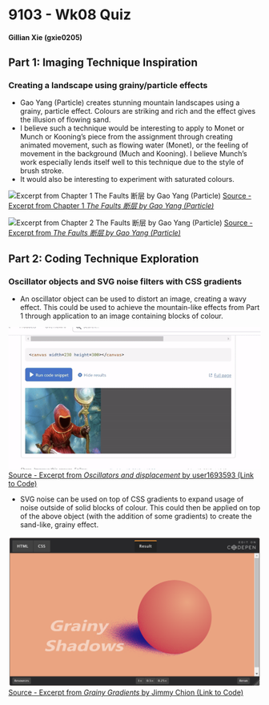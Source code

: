 # 9103 - Wk08 Quiz 
#### Gillian Xie (gxie0205)

## Part 1: Imaging Technique Inspiration
### Creating a landscape using grainy/particle effects
-	Gao Yang (Particle) creates stunning mountain landscapes using a grainy, particle effect. Colours are striking and rich and the effect gives the illusion of flowing sand.
-	I believe such a technique would be interesting to apply to Monet or Munch or Kooning’s piece from the assignment through creating animated movement, such as flowing water (Monet), or the feeling of movement in the background (Much and Kooning). I believe Munch’s work especially lends itself well to this technique due to the style of brush stroke.
-	It would also be interesting to experiment with saturated colours.

![Excerpt from Chapter 1 *The Faults 断层 by Gao Yang (Particle)*](readmeImages/Fault1.png)
[Source - Excerpt from Chapter 1 *The Faults 断层 by Gao Yang (Particle)*](https://www.behance.net/gallery/122945363/The-Faults-/modules/699368993)

![Excerpt from Chapter 2 *The Faults 断层 by Gao Yang (Particle)*](readmeImages/Fault2.png)
[Source - Excerpt from *The Faults 断层 by Gao Yang (Particle)*](https://www.behance.net/gallery/122945363/The-Faults-/modules/699368997)

## Part 2: Coding Technique Exploration
### Oscillator objects and SVG noise filters with CSS gradients
-	An oscillator object can be used to distort an image, creating a wavy effect. This could be used to achieve the mountain-like effects from Part 1 through application to an image containing blocks of colour.

![Excerpt from *Oscillators and displacement* by user1693593](readmeImages/Oscillator.gif)
[Source - Excerpt from *Oscillators and displacement* by user1693593 (Link to Code)](https://stackoverflow.com/questions/29586754/how-can-i-recreate-this-wavy-image-effect)

-	SVG noise can be used on top of CSS gradients to expand usage of noise outside of solid blocks of colour. This could then be applied on top of the above object (with the addition of some gradients) to create the sand-like, grainy effect. 

![Excerpt from *Grainy Gradients* by Jimmy Chion](readmeImages/Grain.png)
[Source - Excerpt from *Grainy Gradients* by Jimmy Chion (Link to Code)](https://css-tricks.com/grainy-gradients/)

